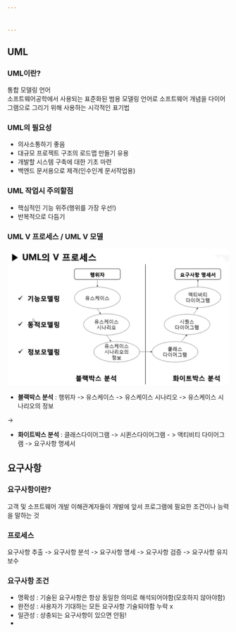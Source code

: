 ```yaml
---


---
```


<h2 id="uml">UML</h2>
<h3 id="uml이란">UML이란?</h3>
<p>통합 모델링 언어<br>
소프트웨어공학에서 사용되는 표준화된 범용 모델링 언어로 소프트웨어 개념을 다이어그램으로 그리기 위해 사용하는 시각적인 표기법</p>
<h3 id="uml의-필요성">UML의 필요성</h3>
<ul>
<li>의사소통하기 좋음</li>
<li>대규모 프로젝트 구조의 로드맵 만들기 유용</li>
<li>개발할 시스템 구축에 대한 기초 마련</li>
<li>백엔드 문서용으로 제격(인수인계 문서작업용)</li>
</ul>
<h3 id="uml-작업시-주의할점">UML 작업시 주의할점</h3>
<ul>
<li>핵심적인 기능 위주(행위를 가장 우선!)</li>
<li>반복적으로 다듬기</li>
</ul>
<h3 id="uml-v-프로세스--uml-v-모델">UML V 프로세스 / UML V 모델</h3>
<p><img src="https://github.com/jinia91/blogTest/blob/main/img/f5b5e0df-7034-456f-9830-e0f830c05bde.png?raw=true" alt="첨부 이미지"></p>
<ul>
<li><strong>블랙박스 분석</strong>  : 행위자 -&gt; 유스케이스 -&gt; 유스케이스 시나리오 -&gt; 유스케이스 시나리오의 정보</li>
</ul>
<p>-&gt;</p>
<ul>
<li><strong>화이트박스 분석</strong> : 클래스다이어그램 -&gt; 시퀸스다이어그램 - &gt; 액티비티 다이어그램 -&gt; 요구사항 명세서</li>
</ul>
<h2 id="요구사항">요구사항</h2>
<h3 id="요구사항이란">요구사항이란?</h3>
<p>고객 및 소프트웨어 개발 이해관계자들이 개발에 앞서 프로그램에 필요한 조건이나 능력을 말하는 것</p>
<h3 id="프로세스">프로세스</h3>
<p>요구사항 추출 -&gt; 요구사항 분석 -&gt; 요구사항 명세 -&gt; 요구사항 검증 -&gt; 요구사항 유지보수</p>
<h3 id="요구사항-조건">요구사항 조건</h3>
<ul>
<li>명확성 : 기술된 요구사항은 항상 동일한 의미로 해석되어야함(모호하지 않아야함)</li>
<li>완전성 : 사용자가 기대하는 모든 요구사항 기술되야함 누락 x</li>
<li>일관성 : 상충되는 요구사항이 있으면 안됨!</li>
<li></li>
</ul>

